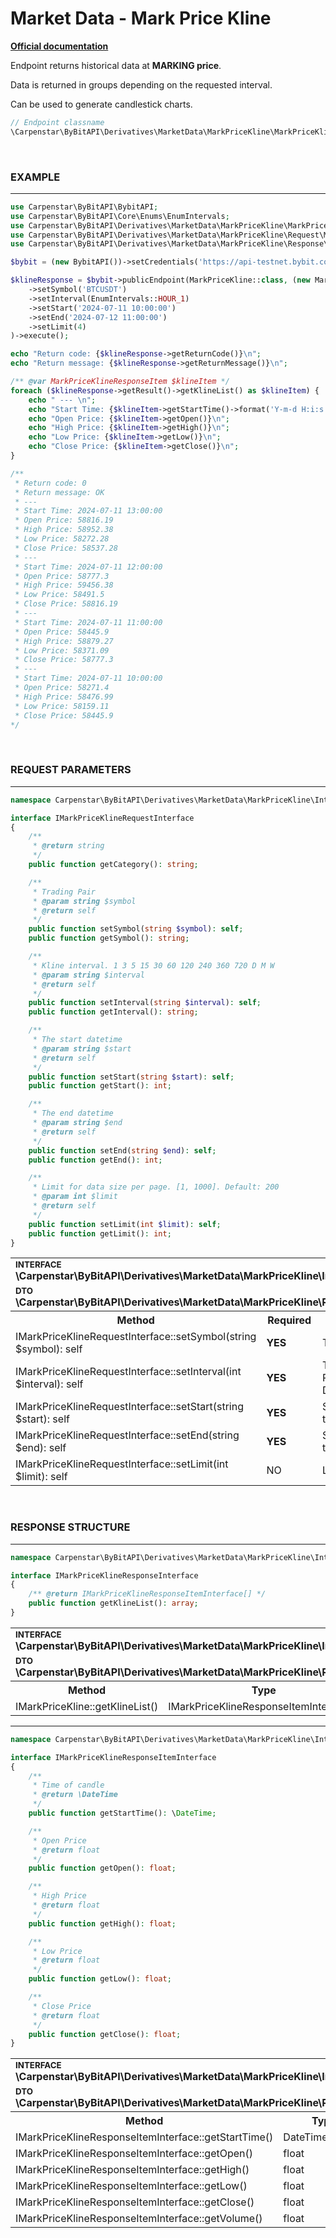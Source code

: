 # Market Data - Mark Price Kline
<b>[Official documentation](https://bybit-exchange.github.io/docs/derivatives/public/mark-kline)</b>
<p>Endpoint returns historical data at <b>MARKING price</b>.</p>
<p>Data is returned in groups depending on the requested interval. </p>
<p>Can be used to generate candlestick charts.</p>

```php
// Endpoint classname
\Carpenstar\ByBitAPI\Derivatives\MarketData\MarkPriceKline\MarkPriceKline::class
```

<br />

<h3 width="100%"><b>EXAMPLE</b></h3>

---

```php
use Carpenstar\ByBitAPI\BybitAPI;
use Carpenstar\ByBitAPI\Core\Enums\EnumIntervals;
use Carpenstar\ByBitAPI\Derivatives\MarketData\MarkPriceKline\MarkPriceKline;
use Carpenstar\ByBitAPI\Derivatives\MarketData\MarkPriceKline\Request\MarkPriceKlineRequest;
use Carpenstar\ByBitAPI\Derivatives\MarketData\MarkPriceKline\Response\MarkPriceKlineResponseItem;

$bybit = (new BybitAPI())->setCredentials('https://api-testnet.bybit.com');

$klineResponse = $bybit->publicEndpoint(MarkPriceKline::class, (new MarkPriceKlineRequest())
    ->setSymbol('BTCUSDT')
    ->setInterval(EnumIntervals::HOUR_1)
    ->setStart('2024-07-11 10:00:00')
    ->setEnd('2024-07-12 11:00:00')
    ->setLimit(4)
)->execute();

echo "Return code: {$klineResponse->getReturnCode()}\n";
echo "Return message: {$klineResponse->getReturnMessage()}\n";

/** @var MarkPriceKlineResponseItem $klineItem */
foreach ($klineResponse->getResult()->getKlineList() as $klineItem) {
    echo " --- \n";
    echo "Start Time: {$klineItem->getStartTime()->format('Y-m-d H:i:s')}\n";
    echo "Open Price: {$klineItem->getOpen()}\n";
    echo "High Price: {$klineItem->getHigh()}\n";
    echo "Low Price: {$klineItem->getLow()}\n";
    echo "Close Price: {$klineItem->getClose()}\n";
}

/**
 * Return code: 0
 * Return message: OK
 * ---
 * Start Time: 2024-07-11 13:00:00
 * Open Price: 58816.19
 * High Price: 58952.38
 * Low Price: 58272.28
 * Close Price: 58537.28
 * ---
 * Start Time: 2024-07-11 12:00:00
 * Open Price: 58777.3
 * High Price: 59456.38
 * Low Price: 58491.5
 * Close Price: 58816.19
 * ---
 * Start Time: 2024-07-11 11:00:00
 * Open Price: 58445.9
 * High Price: 58879.27
 * Low Price: 58371.09
 * Close Price: 58777.3
 * ---
 * Start Time: 2024-07-11 10:00:00
 * Open Price: 58271.4
 * High Price: 58476.99
 * Low Price: 58159.11
 * Close Price: 58445.9
*/
```  

<br />

<h3 width="100%"><b>REQUEST PARAMETERS</b></h3>

---

```php
namespace Carpenstar\ByBitAPI\Derivatives\MarketData\MarkPriceKline\Interfaces;

interface IMarkPriceKlineRequestInterface
{
    /**
     * @return string
     */
    public function getCategory(): string;

    /**
     * Trading Pair
     * @param string $symbol
     * @return self
     */
    public function setSymbol(string $symbol): self;
    public function getSymbol(): string;

    /**
     * Kline interval. 1 3 5 15 30 60 120 240 360 720 D M W
     * @param string $interval
     * @return self
     */
    public function setInterval(string $interval): self;
    public function getInterval(): string;

    /**
     * The start datetime
     * @param string $start
     * @return self
     */
    public function setStart(string $start): self;
    public function getStart(): int;

    /**
     * The end datetime
     * @param string $end
     * @return self
     */
    public function setEnd(string $end): self;
    public function getEnd(): int;

    /**
     * Limit for data size per page. [1, 1000]. Default: 200
     * @param int $limit
     * @return self
     */
    public function setLimit(int $limit): self;
    public function getLimit(): int;
}
```  
<table style="width: 100%">
  <tr>
    <td colspan="3">
        <sup><b>INTERFACE</b></sup> <br />
        <b>\Carpenstar\ByBitAPI\Derivatives\MarketData\MarkPriceKline\Interfaces\IMarkPriceKlineRequestInterface::class</b>
    </td>
  </tr>
  <tr>
    <td colspan="3">
        <sup><b>DTO</b></sup> <br />
        <b>\Carpenstar\ByBitAPI\Derivatives\MarketData\MarkPriceKline\Request\MarkPriceKlineRequest::class</b>
    </td>
  </tr>
  <tr>
    <th style="width: 40%; text-align: center">Method</th>
    <th style="width: 10%; text-align: center">Required</th>
    <th style="width: 50%; text-align: center">Description</th>
  </tr>
  <tr>
    <td>IMarkPriceKlineRequestInterface::setSymbol(string $symbol): self</td>
    <td><b>YES</b></td>
    <td>Trading pair</td>
  </tr>
  <tr>
    <td>IMarkPriceKlineRequestInterface::setInterval(int $interval): self</td>
    <td><b>YES</b></td>
    <td>
      Tick size. <br />
      Possible values: 1 3 5 15 30 60 120 240 360 720 D M W
    </td>
  </tr>
  <tr>
    <td>IMarkPriceKlineRequestInterface::setStart(string $start): self</td>
    <td><b>YES</b></td>
    <td>
      String datetime string from which the data slice is taken
    </td>
  </tr>
  <tr>
    <td>IMarkPriceKlineRequestInterface::setEnd(string $end): self</td>
    <td><b>YES</b></td>
    <td>
      String datetime BEFORE which the data slice is taken
    </td>
  </tr>
  <tr>
    <td>IMarkPriceKlineRequestInterface::setLimit(int $limit): self</td>
    <td>NO</td>
    <td>
      Limit the records returned per query. Default: 200
    </td>
  </tr>
</table>

<br />

<h3 width="100%"><b>RESPONSE STRUCTURE</b></h3>

---

```php
namespace Carpenstar\ByBitAPI\Derivatives\MarketData\MarkPriceKline\Interfaces;

interface IMarkPriceKlineResponseInterface
{
    /** @return IMarkPriceKlineResponseItemInterface[] */
    public function getKlineList(): array;
}
```

<table style="width: 100%">
    <tr>
        <td colspan="3">
            <sup><b>INTERFACE</b></sup> <br />
            <b>\Carpenstar\ByBitAPI\Derivatives\MarketData\MarkPriceKline\Interfaces\IMarkPriceKlineResponseInterface::class</b>
        </td>
    </tr>
    <tr>
        <td colspan="3">
            <sup><b>DTO</b></sup> <br />
            <b>\Carpenstar\ByBitAPI\Derivatives\MarketData\MarkPriceKline\Response\MarkPriceKlineResponse::class</b>
        </td>
    </tr>
  <tr>
    <th style="width: 20%; text-align: center">Method</th>
    <th style="width: 20%; text-align: center">Type</th>
    <th style="width: 60%; text-align: center">Description</th>
  </tr>
  <tr>
    <td>IMarkPriceKline::getKlineList()</td>
    <td>IMarkPriceKlineResponseItemInterface[]</td>
    <td>List of candles</td>
  </tr>
</table>

---

```php
namespace Carpenstar\ByBitAPI\Derivatives\MarketData\MarkPriceKline\Interfaces;

interface IMarkPriceKlineResponseItemInterface
{
    /**
     * Time of candle
     * @return \DateTime
     */
    public function getStartTime(): \DateTime;

    /**
     * Open Price
     * @return float
     */
    public function getOpen(): float;

    /**
     * High Price
     * @return float
     */
    public function getHigh(): float;

    /**
     * Low Price
     * @return float
     */
    public function getLow(): float;

    /**
     * Close Price
     * @return float
     */
    public function getClose(): float;
}
```
<table style="width: 100%">
    <tr>
        <td colspan="3">
            <sup><b>INTERFACE</b></sup> <br />
            <b>\Carpenstar\ByBitAPI\Derivatives\MarketData\MarkPriceKline\Interfaces\IMarkPriceKlineResponseItemInterface::class</b>
        </td>
    </tr>
    <tr>
        <td colspan="3">
            <sup><b>DTO</b></sup> <br />
            <b>\Carpenstar\ByBitAPI\Derivatives\MarketData\MarkPriceKline\Response\MarkPriceKlineResponseItem::class</b>
        </td>
    </tr>
  <tr>
    <th style="width: 20%; text-align: center">Method</th>
    <th style="width: 20%; text-align: center">Type</th>
    <th style="width: 60%; text-align: center">Description</th>
  </tr>
  <tr>
    <td>IMarkPriceKlineResponseItemInterface::getStartTime()</td>
    <td>DateTime</td>
    <td>Tick start time</td>
  </tr>
  <tr>
    <td>IMarkPriceKlineResponseItemInterface::getOpen()</td>
    <td>float</td>
    <td>Opening price</td>
  </tr>
  <tr>
    <td>IMarkPriceKlineResponseItemInterface::getHigh()</td>
    <td>float</td>
    <td>Maximum price</td>
  </tr>
  <tr>
    <td>IMarkPriceKlineResponseItemInterface::getLow()</td>
    <td>float</td>
    <td>Minimum price</td>
  </tr>
  <tr>
    <td>IMarkPriceKlineResponseItemInterface::getClose()</td>
    <td>float</td>
    <td>Close price</td>
  </tr>
  <tr>
    <td>IMarkPriceKlineResponseItemInterface::getVolume()</td>
    <td>float</td>
    <td>Volume</td>
  </tr>
</table>
